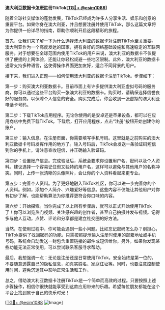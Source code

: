 **澳大利亞数据卡怎麽註冊TikTok[[TG💪+ @esim1088](https://t.me/s/esim1088)]**

随着全球社交媒体的蓬勃发展，TikTok已经成为许多人分享生活、娱乐和创意的重要平台。如果你身在澳大利亚，并且想要注册并使用TikTok，那么这篇文章将为你提供一份详尽的指南，帮助你顺利开启这段精彩的旅程。

首先，让我们来了解一下为什么选择澳大利亚的数据卡对注册TikTok至关重要。澳大利亚作为一个高度发达的国家，拥有良好的网络基础设施和高速稳定的互联网服务。对于想要在全球范围内使用TikTok的用户来说，澳大利亚的数据卡不仅提供了便捷的上网体验，还能让你轻松规避一些地区限制。此外，澳大利亚的数据卡通常支持多种语言，这使得操作界面更加友好，适合不同背景的用户。

接下来，我们进入正题——如何使用澳大利亚的数据卡注册TikTok。步骤如下：

第一步：购买澳大利亚数据卡。目前市面上有许多提供澳大利亚虚拟号码的服务商，你可以通过这些平台购买一张澳大利亚的数据卡。购买时，请确保选择信誉良好的服务商，以保障个人信息的安全。购买完成后，你会收到一张虚拟的澳大利亚电话卡号码。

第二步：下载TikTok应用程序。无论你使用的是安卓还是苹果设备，都可以在应用商店中免费下载TikTok。下载后，打开应用程序，点击“注册”按钮开始创建你的账户。

第三步：输入信息。在注册页面，你需要填写手机号码。这里就是之前购买的澳大利亚数据卡号码发挥作用的地方了。输入号码后，TikTok会发送一条验证码短信到你的手机上。请注意查收短信，并正确输入验证码。

第四步：设置账户信息。完成验证后，系统会要求你设置用户名、密码以及个人资料。建议选择一个容易记住但又独特的用户名，这样可以避免与其他用户的名称冲突。同时，上传一张清晰的头像照片，会让你的个人资料看起来更专业。

第五步：完善个人资料。为了更好地融入TikTok社区，你可以进一步完善你的个人资料。例如，添加个人简介、兴趣爱好等信息。这些内容不仅能让其他用户对你有初步了解，也能帮助算法为你推荐更符合你口味的内容。

第六步：开始探索。当你完成了以上所有步骤后，就可以正式开始使用TikTok了！你可以浏览热门视频、关注感兴趣的创作者，甚至自己拍摄并发布视频。记得多与他人互动，点赞、评论和分享都是建立社交圈的好方法。

当然，在使用过程中，你可能会遇到一些小问题。比如忘记密码怎么办？别担心，TikTok提供了找回密码的功能。只需按照提示输入注册时使用的邮箱地址或手机号码，系统会自动发送一封包含重置链接的邮件或短信给你。另外，如果你发现某些功能无法正常使用，可以尝试联系客服寻求帮助。

最后，我想强调一点：无论是注册还是日常使用TikTok，安全始终是第一位的。不要随意透露自己的隐私信息，如真实姓名、家庭住址等。同时，也要注意控制使用时间，避免沉迷其中影响正常生活和工作。

总之，借助澳大利亚数据卡注册TikTok是一个简单而高效的过程。只要按照上述步骤操作，相信你很快就能享受到这款应用带来的乐趣。希望每位朋友都能在这个平台上找到属于自己的快乐时光！

[[TG💪+ @esim1088](https://t.me/s/esim1088) ![Image](https://i.postimg.cc/4NQfJmqS/Snipaste-2025-05-13-00-14-12.png)]